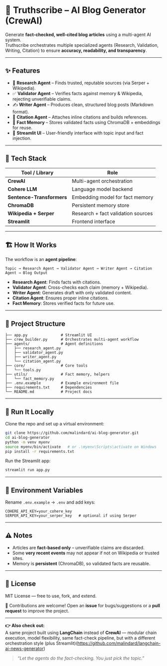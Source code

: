 # 🧠 Truthscribe – AI Blog Generator (CrewAI)

Generate **fact-checked, well-cited blog articles** using a multi-agent AI system.  
Truthscribe orchestrates multiple specialized agents (Research, Validation, Writing, Citation) to ensure **accuracy, readability, and transparency**.

---

## ✨ Features

- 🔎 **Research Agent** – Finds trusted, reputable sources (via Serper + Wikipedia).  
- ✅ **Validator Agent** – Verifies facts against memory & Wikipedia, rejecting unverifiable claims.  
- ✍️ **Writer Agent** – Produces clean, structured blog posts (Markdown format).  
- 📑 **Citation Agent** – Attaches inline citations and builds references.  
- 🧠 **Fact Memory** – Stores validated facts using ChromaDB + embeddings for reuse.  
- 🎨 **Streamlit UI** – User-friendly interface with topic input and fact injection.  

---

## 🧰 Tech Stack

| Tool / Library         | Role |
|------------------------|------|
| **CrewAI**             | Multi-agent orchestration |
| **Cohere LLM**         | Language model backend |
| **Sentence-Transformers** | Embedding model for fact memory |
| **ChromaDB**           | Persistent memory store |
| **Wikipedia + Serper** | Research + fact validation sources |
| **Streamlit**          | Frontend interface |

---

## 🏗️ How It Works

The workflow is an **agent pipeline**:

```text
Topic → Research Agent → Validator Agent → Writer Agent → Citation Agent → Blog Output
```

- **Research Agent**: Finds facts with citations.  
- **Validator Agent**: Cross-checks each claim (memory + Wikipedia).  
- **Writer Agent**: Generates draft with only validated content.  
- **Citation Agent**: Ensures proper inline citations.  
- **Fact Memory**: Stores verified facts for future use.  

---

## 📁 Project Structure

```
├── app.py               # Streamlit UI
├── crew_builder.py      # Orchestrates multi-agent workflow
├── agents/              # Agent definitions
│   ├── research_agent.py
│   ├── validator_agent.py
│   ├── writer_agent.py
│   └── citation_agent.py
├── core/                # Core tools
│   └── tools.py
├── utils/               # Fact memory, helpers
│   └── fact_memory.py
├── .env.example         # Example environment file
├── requirements.txt     # Dependencies
└── README.md            # Project docs
```

---

## 🚀 Run It Locally

Clone the repo and set up a virtual environment:

```bash
git clone https://github.com/malindard/ai-blog-generator.git
cd ai-blog-generator
python -m venv myenv
source myenv/bin/activate   # or .\myenv\Scripts\activate on Windows
pip install -r requirements.txt
```

Run the Streamlit app:

```bash
streamlit run app.py
```

---

## 🔑 Environment Variables

Rename `.env.example` → `.env` and add keys:

```env
COHERE_API_KEY=your_cohere_key
SERPER_API_KEY=your_serper_key   # optional if using Serper
```

---

## ⚠️ Notes

- Articles are **fact-based only** – unverifiable claims are discarded.  
- Some **very recent events** may not appear if not on Wikipedia or trusted sites.  
- Memory is **persistent** (ChromaDB), so validated facts are reusable.  

---

## 📄 License

MIT License — free to use, fork, and extend.  

🙌 Contributions are welcome! Open an **issue** for bugs/suggestions or a **pull request** to improve the project.  

---
**👉 Also check out:**  
A same project built using **LangChain** instead of **CrewAI** — modular chain execution, model flexibility, same fact-check pipeline, but with a different orchestration style (plus Streamlit)(https://github.com/malindard/langchain-ai-news-generator)

> *“Let the agents do the fact-checking. You just pick the topic.”*
